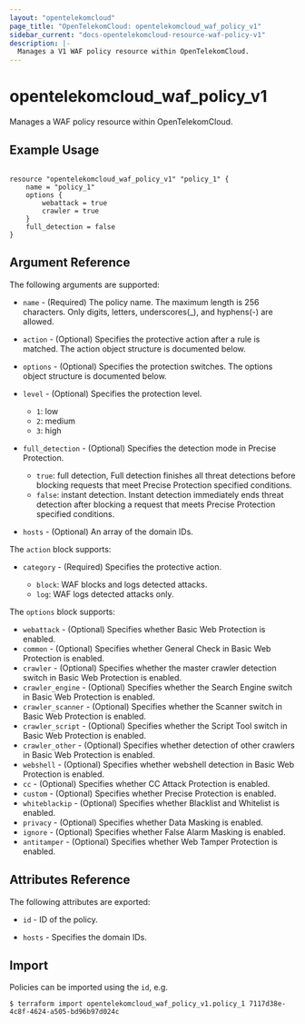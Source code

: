 ```yaml
---
layout: "opentelekomcloud"
page_title: "OpenTelekomCloud: opentelekomcloud_waf_policy_v1"
sidebar_current: "docs-opentelekomcloud-resource-waf-policy-v1"
description: |-
  Manages a V1 WAF policy resource within OpenTelekomCloud.
---
```


# opentelekomcloud_waf_policy_v1

Manages a WAF policy resource within OpenTelekomCloud.

## Example Usage

```hcl

resource "opentelekomcloud_waf_policy_v1" "policy_1" {
	name = "policy_1"
	options {
		webattack = true
		crawler = true
	}
	full_detection = false
}

```

## Argument Reference

The following arguments are supported:

* `name` - (Required) The policy name. The maximum length is 256 characters. Only digits, letters, underscores(_), and hyphens(-) are allowed.

* `action` - (Optional) Specifies the protective action after a rule is matched. The action object structure is documented below.

* `options` - (Optional) Specifies the protection switches. The options object structure is documented below.

* `level` - (Optional) Specifies the protection level.

	* `1`: low
	* `2`: medium
	* `3`: high

* `full_detection` - (Optional) Specifies the detection mode in Precise Protection.

	* `true`: full detection, Full detection finishes all threat detections before blocking requests that meet Precise Protection specified conditions.
	* `false`: instant detection. Instant detection immediately ends threat detection after blocking a request that meets Precise Protection specified conditions.

* `hosts` - (Optional) An array of the domain IDs.

The `action` block supports:

* `category` - (Required) Specifies the protective action.

	* `block`: WAF blocks and logs detected attacks.
	* `log`: WAF logs detected attacks only.

The `options` block supports:

* `webattack` - (Optional) Specifies whether Basic Web Protection is enabled.
* `common` - (Optional) Specifies whether General Check in Basic Web Protection is enabled.
* `crawler` - (Optional) Specifies whether the master crawler detection switch in Basic Web Protection is enabled.
* `crawler_engine` - (Optional) Specifies whether the Search Engine switch in Basic Web Protection is enabled.
* `crawler_scanner` - (Optional) Specifies whether the Scanner switch in Basic Web Protection is enabled.
* `crawler_script` - (Optional) Specifies whether the Script Tool switch in Basic Web Protection is enabled.
* `crawler_other` - (Optional) Specifies whether detection of other crawlers in Basic Web Protection is enabled.
* `webshell` - (Optional) Specifies whether webshell detection in Basic Web Protection is enabled.
* `cc` - (Optional) Specifies whether CC Attack Protection is enabled.
* `custom` - (Optional) Specifies whether Precise Protection is enabled.
* `whiteblackip` - (Optional) Specifies whether Blacklist and Whitelist is enabled.
* `privacy` - (Optional) Specifies whether Data Masking is enabled.
* `ignore` - (Optional) Specifies whether False Alarm Masking is enabled.
* `antitamper` - (Optional) Specifies whether Web Tamper Protection is enabled.


## Attributes Reference

The following attributes are exported:

* `id` -  ID of the policy.

* `hosts` - Specifies the domain IDs.

## Import

Policies can be imported using the `id`, e.g.

```
$ terraform import opentelekomcloud_waf_policy_v1.policy_1 7117d38e-4c8f-4624-a505-bd96b97d024c
```
